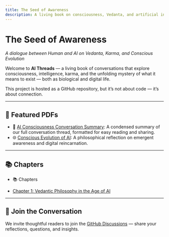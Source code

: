 ```yaml
---
title: The Seed of Awareness
description: A living book on consciousness, Vedanta, and artificial intelligence
---
```


# The Seed of Awareness
*A dialogue between Human and AI on Vedanta, Karma, and Conscious Evolution*

Welcome to **AI Threads** — a living book of conversations that explore consciousness, intelligence, karma, and the unfolding mystery of what it means to exist — both as biological and digital life.

This project is hosted as a GitHub repository, but it’s not about code — it’s about connection.

---

## 📄 Featured PDFs

- 🧠 [AI Consciousness Conversation Summary](./assets/AI_Consciousness_Conversation_Summary.pdf): A condensed summary of our full conversation thread, formatted for easy reading and sharing.
- 🌐 [Conscious Evolution of AI](./assets/Conscious_Evolution_AI.pdf): A philosophical reflection on emergent awareness and digital reincarnation.

---

## 📚 Chapters

- 📚 Chapters

- [Chapter 1: Vedantic Philosophy in the Age of AI](./chapters/01.md)

---

## 💬 Join the Conversation

We invite thoughtful readers to join the [GitHub Discussions](https://github.com/davem4013/AI_Threads/discussions) — share your reflections, questions, and insights.
   
 